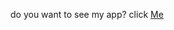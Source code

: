 do you want to see my app? click <a href="https://react-shopping-cart-seven-lovat.vercel.app/">Me</a>
